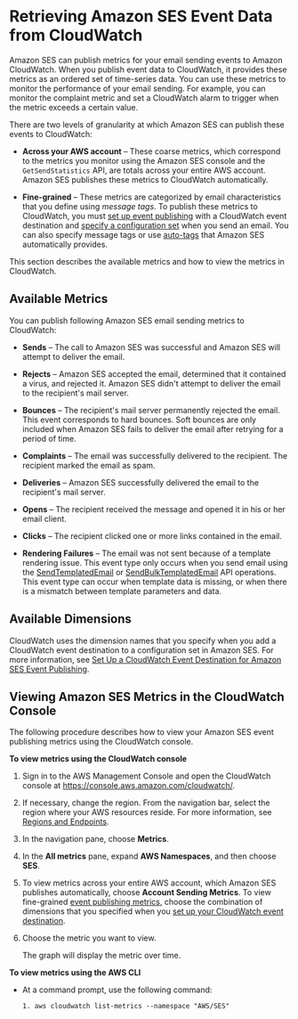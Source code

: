 # Retrieving Amazon SES Event Data from CloudWatch<a name="event-publishing-retrieving-cloudwatch"></a>

Amazon SES can publish metrics for your email sending events to Amazon CloudWatch\. When you publish event data to CloudWatch, it provides these metrics as an ordered set of time\-series data\. You can use these metrics to monitor the performance of your email sending\. For example, you can monitor the complaint metric and set a CloudWatch alarm to trigger when the metric exceeds a certain value\.

There are two levels of granularity at which Amazon SES can publish these events to CloudWatch:

+ **Across your AWS account** – These coarse metrics, which correspond to the metrics you monitor using the Amazon SES console and the `GetSendStatistics` API, are totals across your entire AWS account\. Amazon SES publishes these metrics to CloudWatch automatically\.

+ **Fine\-grained** – These metrics are categorized by email characteristics that you define using *message tags*\. To publish these metrics to CloudWatch, you must [set up event publishing](event-publishing-setting-up.md) with a CloudWatch event destination and [specify a configuration set](event-publishing-send-email.md) when you send an email\. You can also specify message tags or use [auto\-tags](monitor-using-event-publishing.md#event-publishing-how-works) that Amazon SES automatically provides\.

This section describes the available metrics and how to view the metrics in CloudWatch\.

## Available Metrics<a name="event-publishing-retrieving-cloudwatch-metrics"></a>

You can publish following Amazon SES email sending metrics to CloudWatch:

+ **Sends** – The call to Amazon SES was successful and Amazon SES will attempt to deliver the email\.

+ **Rejects** – Amazon SES accepted the email, determined that it contained a virus, and rejected it\. Amazon SES didn't attempt to deliver the email to the recipient's mail server\.

+ **Bounces** – The recipient's mail server permanently rejected the email\. This event corresponds to hard bounces\. Soft bounces are only included when Amazon SES fails to deliver the email after retrying for a period of time\.

+ **Complaints** – The email was successfully delivered to the recipient\. The recipient marked the email as spam\.

+ **Deliveries** – Amazon SES successfully delivered the email to the recipient's mail server\.

+ **Opens** – The recipient received the message and opened it in his or her email client\.

+ **Clicks** – The recipient clicked one or more links contained in the email\.

+ **Rendering Failures** – The email was not sent because of a template rendering issue\. This event type only occurs when you send email using the [SendTemplatedEmail](http://docs.aws.amazon.com/ses/latest/APIReference/API_SendTemplatedEmail.html) or [SendBulkTemplatedEmail](http://docs.aws.amazon.com/ses/latest/APIReference/API_SendBulkTemplatedEmail.html) API operations\. This event type can occur when template data is missing, or when there is a mismatch between template parameters and data\.

## Available Dimensions<a name="event-publishing-retrieving-cloudwatch-dimensions"></a>

CloudWatch uses the dimension names that you specify when you add a CloudWatch event destination to a configuration set in Amazon SES\. For more information, see [Set Up a CloudWatch Event Destination for Amazon SES Event Publishing](event-publishing-add-event-destination-cloudwatch.md)\.

## Viewing Amazon SES Metrics in the CloudWatch Console<a name="event-publishing-retrieving-cloudwatch-console"></a>

The following procedure describes how to view your Amazon SES event publishing metrics using the CloudWatch console\.

**To view metrics using the CloudWatch console**

1. Sign in to the AWS Management Console and open the CloudWatch console at [https://console\.aws\.amazon\.com/cloudwatch/](https://console.aws.amazon.com/cloudwatch/)\.

1. If necessary, change the region\. From the navigation bar, select the region where your AWS resources reside\. For more information, see [Regions and Endpoints](http://docs.aws.amazon.com/general/latest/gr/rande.html)\.

1. In the navigation pane, choose **Metrics**\.

1. In the **All metrics** pane, expand **AWS Namespaces**, and then choose **SES**\.

1. To view metrics across your entire AWS account, which Amazon SES publishes automatically, choose **Account Sending Metrics**\. To view fine\-grained [event publishing metrics](monitor-using-event-publishing.md), choose the combination of dimensions that you specified when you [set up your CloudWatch event destination](event-publishing-add-event-destination-cloudwatch.md)\.

1. Choose the metric you want to view\.

   The graph will display the metric over time\.

**To view metrics using the AWS CLI**

+ At a command prompt, use the following command:

  ```
  1. aws cloudwatch list-metrics --namespace "AWS/SES"
  ```